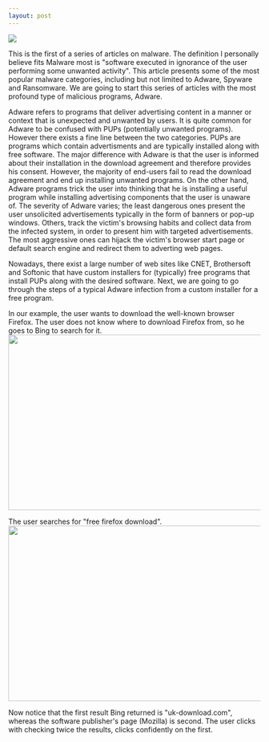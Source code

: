 ```yaml
---
layout: post
---
```

<img src="https://dl.dropboxusercontent.com/u/24331723/rsz_image.jpg" class="fit image">

<p>
This is the first of a series of articles on malware. The definition I personally believe fits Malware most is "software executed in ignorance of the user performing some unwanted activity". This article presents some of the most popular malware categories, including but not limited to Adware, Spyware and Ransomware. We are going to start this series of articles with the most profound type of malicious programs, Adware. 
</p>

<p>
Adware refers to programs that deliver advertising content in a manner or context that
is unexpected and unwanted by users. It is quite common for Adware to be confused with PUPs (potentially unwanted
programs). However there exists a fine line between the two categories. 
PUPs are programs which contain advertisments and are typically installed along with  free software. The major difference with Adware is that the user is informed about their installation in the download agreement and therefore provides his consent. However, the majority of end-users fail to read the download agreement and end up installing unwanted programs.
On the other hand, Adware programs trick the
user into thinking that he is installing a useful program while installing advertising components that the user is unaware of.
The severity of Adware varies; the least dangerous ones present the user unsolicited advertisements typically in
the form of banners or pop-up windows. Others, track the victim's browsing habits and collect data from the infected system, in order to present him with targeted advertisements. The most aggressive ones can hijack the victim's browser start page
or default search engine and redirect them to adverting web pages.
</p>

<p>
Nowadays, there exist a large number of web sites like CNET, Brothersoft
and Softonic that have custom installers for (typically) free programs that
install PUPs along with the desired software. Next, we are going to go through the steps of a typical Adware infection from a custom installer for a free program. 
</p>
<p>
In our example, the user wants to download the well-known browser Firefox. The user does not know where to download Firefox from, so he goes to Bing to search for it. 
<img src="https://dl.dropboxusercontent.com/u/24331723/Adware/Bing.jpg" width="650" height="350" align="middle">
</p>
<p>
The user searches for "free firefox download".
<img src="https://dl.dropboxusercontent.com/u/24331723/Adware/Bing%202.jpg" width="650" height="350" align="middle">
</p>
<p>
Now notice that the first result Bing returned is "uk-download.com", whereas the software publisher's page (Mozilla) is second. The user clicks with checking twice the results, clicks confidently on the first.
